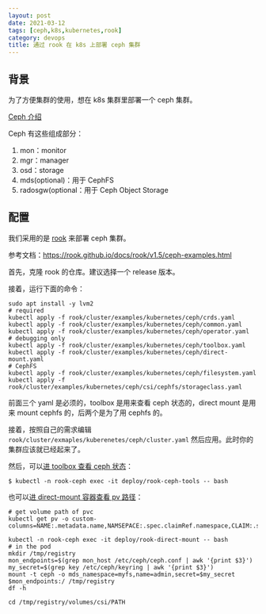 ```yaml
---
layout: post
date: 2021-03-12
tags: [ceph,k8s,kubernetes,rook]
category: devops
title: 通过 rook 在 k8s 上部署 ceph 集群
---
```


## 背景

为了方便集群的使用，想在 k8s 集群里部署一个 ceph 集群。

[Ceph 介绍](https://docs.ceph.com/en/latest/start/intro/)

Ceph 有这些组成部分：

1. mon：monitor
2. mgr：manager
3. osd：storage
4. mds(optional)：用于 CephFS
5. radosgw(optional：用于 Ceph Object Storage

## 配置

我们采用的是 [rook](https://rook.io/) 来部署 ceph 集群。

参考文档：https://rook.github.io/docs/rook/v1.5/ceph-examples.html

首先，克隆 rook 的仓库。建议选择一个 release 版本。

接着，运行下面的命令：

```shell
sudo apt install -y lvm2
# required
kubectl apply -f rook/cluster/examples/kubernetes/ceph/crds.yaml
kubectl apply -f rook/cluster/examples/kubernetes/ceph/common.yaml
kubectl apply -f rook/cluster/examples/kubernetes/ceph/operator.yaml
# debugging only
kubectl apply -f rook/cluster/examples/kubernetes/ceph/toolbox.yaml
kubectl apply -f rook/cluster/examples/kubernetes/ceph/direct-mount.yaml
# CephFS
kubectl apply -f rook/cluster/examples/kubernetes/ceph/filesystem.yaml
kubectl apply -f rook/cluster/examples/kubernetes/ceph/csi/cephfs/storageclass.yaml
```

前面三个 yaml 是必须的，toolbox 是用来查看 ceph 状态的，direct mount 是用来 mount cephfs 的，后两个是为了用 cephfs 的。

接着，按照自己的需求编辑 `rook/cluster/exmaples/kuberenetes/ceph/cluster.yaml` 然后应用。此时你的集群应该就已经起来了。

然后，可以[进 toolbox 查看 ceph 状态](https://rook.github.io/docs/rook/v1.5/ceph-toolbox.html)：

```shell
$ kubectl -n rook-ceph exec -it deploy/rook-ceph-tools -- bash
```

也可以[进 direct-mount 容器查看 pv 路径](https://rook.github.io/docs/rook/v1.5/direct-tools.html)：

```shell
# get volume path of pvc
kubectl get pv -o custom-columns=NAME:.metadata.name,NAMSEPACE:.spec.claimRef.namespace,CLAIM:.spec.claimRef.name,PATH:.spec.csi.volumeAttributes.subvolumeName

kubectl -n rook-ceph exec -it deploy/rook-direct-mount -- bash
# in the pod
mkdir /tmp/registry
mon_endpoints=$(grep mon_host /etc/ceph/ceph.conf | awk '{print $3}')
my_secret=$(grep key /etc/ceph/keyring | awk '{print $3}')
mount -t ceph -o mds_namespace=myfs,name=admin,secret=$my_secret $mon_endpoints:/ /tmp/registry
df -h

cd /tmp/registry/volumes/csi/PATH
```

